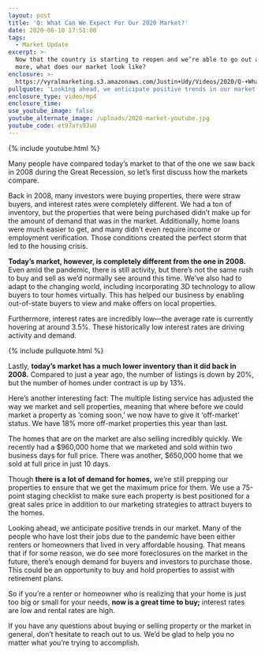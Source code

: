 ```yaml
---
layout: post
title: 'Q: What Can We Expect For Our 2020 Market?'
date: 2020-06-10 17:51:00
tags:
  - Market Update
excerpt: >-
  Now that the country is starting to reopen and we’re able to go out a little
  more, what does our market look like?
enclosure: >-
  https://vyralmarketing.s3.amazonaws.com/Justin+Udy/Videos/2020/Q-+What+Can+We+Expect+For+Our+2020+Market_.mp4
pullquote: 'Looking ahead, we anticipate positive trends in our market.'
enclosure_type: video/mp4
enclosure_time:
use_youtube_image: false
youtube_alternate_image: /uploads/2020-market-youtube.jpg
youtube_code: et97aYs9JuU
---
```


{% include youtube.html %}

Many people have compared today’s market to that of the one we saw back in 2008 during the Great Recession, so let’s first discuss how the markets compare.

Back in 2008, many investors were buying properties, there were straw buyers, and interest rates were completely different. We had a ton of inventory, but the properties that were being purchased didn’t make up for the amount of demand that was in the market. Additionally, home loans were much easier to get, and many didn’t even require income or employment verification. Those conditions created the perfect storm that led to the housing crisis.

**Today’s market, however, is completely different from the one in 2008.** Even amid the pandemic, there is still activity, but there’s not the same rush to buy and sell as we’d normally see around this time. We’ve also had to adapt to the changing world, including incorporating 3D technology to allow buyers to tour homes virtually. This has helped our business by enabling out-of-state buyers to view and make offers on local properties.

Furthermore, interest rates are incredibly low—the average rate is currently hovering at around 3.5%. These historically low interest rates are driving activity and demand.

{% include pullquote.html %}

Lastly, **today’s market has a much lower inventory than it did back in 2008.** Compared to just a year ago, the number of listings is down by 20%, but the number of homes under contract is up by 13%.&nbsp;

Here’s another interesting fact: The multiple listing service has adjusted the way we market and sell properties, meaning that where before we could market a property as ‘coming soon,’ we now have to give it ‘off-market’ status. We have 18% more off-market properties this year than last.

The homes that are on the market are also selling incredibly quickly. We recently had a $960,000 home that we marketed and sold within two business days for full price. There was another, $650,000 home that we sold at full price in just 10 days.

Though **there is a lot of demand for homes,** we’re still prepping our properties to ensure that we get the maximum price for them. We use a 75-point staging checklist to make sure each property is best positioned for a great sales price in addition to our marketing strategies to attract buyers to the homes.

Looking ahead, we anticipate positive trends in our market. Many of the people who have lost their jobs due to the pandemic have been either renters or homeowners that lived in very affordable housing. That means that if for some reason, we do see more foreclosures on the market in the future, there’s enough demand for buyers and investors to purchase those. This could be an opportunity to buy and hold properties to assist with retirement plans.

So if you’re a renter or homeowner who is realizing that your home is just too big or small for your needs, **now is a great time to buy;** interest rates are low and rental rates are high.

If you have any questions about buying or selling property or the market in general, don’t hesitate to reach out to us. We’d be glad to help you no matter what you’re trying to accomplish.